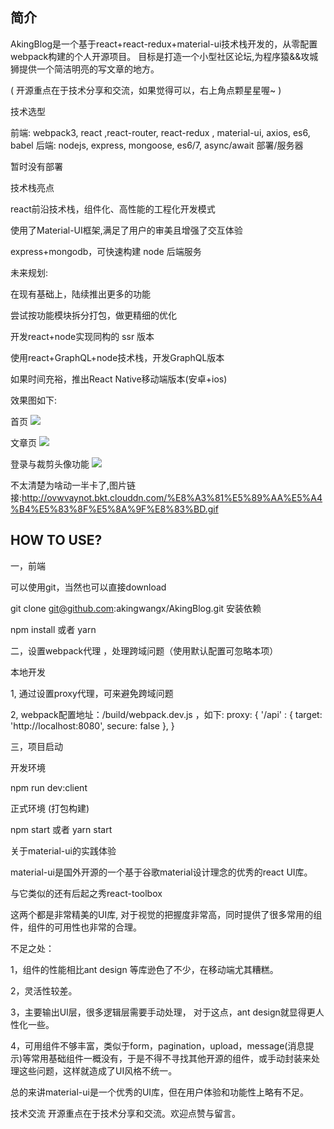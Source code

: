 ## 简介

AkingBlog是一个基于react+react-redux+material-ui技术栈开发的，从零配置webpack构建的个人开源项目。
目标是打造一个小型社区论坛,为程序猿&&攻城狮提供一个简洁明亮的写文章的地方。


( 开源重点在于技术分享和交流，如果觉得可以，右上角点颗星星喔~ )

技术选型

前端:
webpack3, react ,react-router,  react-redux , material-ui, axios, es6, babel
后端:
nodejs, express, mongoose, es6/7,  async/await
部署/服务器

暂时没有部署



技术栈亮点

react前沿技术栈，组件化、高性能的工程化开发模式

使用了Material-UI框架,满足了用户的审美且增强了交互体验

express+mongodb，可快速构建 node 后端服务


未来规划:

在现有基础上，陆续推出更多的功能

尝试按功能模块拆分打包，做更精细的优化

开发react+node实现同构的 ssr 版本

使用react+GraphQL+node技术栈，开发GraphQL版本

如果时间充裕，推出React Native移动端版本(安卓+ios)

效果图如下:

首页
![](http://ovwvaynot.bkt.clouddn.com/%E7%BD%91%E7%AB%99%E9%A6%96%E9%A1%B5.png)

文章页
![](http://ovwvaynot.bkt.clouddn.com/%E6%96%87%E7%AB%A0%E9%A1%B5.png)

登录与裁剪头像功能
![](http://ovwvaynot.bkt.clouddn.com/%E8%A3%81%E5%89%AA%E5%A4%B4%E5%83%8F%E5%8A%9F%E8%83%BD.gif
)


不太清楚为啥动一半卡了,图片链接:http://ovwvaynot.bkt.clouddn.com/%E8%A3%81%E5%89%AA%E5%A4%B4%E5%83%8F%E5%8A%9F%E8%83%BD.gif





## HOW TO USE?

一，前端


可以使用git，当然也可以直接download

git clone git@github.com:akingwangx/AkingBlog.git
安装依赖

 npm install 或者 yarn



二，设置webpack代理 ，处理跨域问题（使用默认配置可忽略本项）

本地开发 

1, 通过设置proxy代理，可来避免跨域问题 

2, webpack配置地址：/build/webpack.dev.js ，如下:
proxy: {
       '/api' : {
         target: 'http://localhost:8080',
         secure: false
       },
      }  

三，项目启动

开发环境

npm run dev:client

正式环境 (打包构建)

npm start 或者 yarn start  


关于material-ui的实践体验

material-ui是国外开源的一个基于谷歌material设计理念的优秀的react UI库。


与它类似的还有后起之秀react-toolbox

这两个都是非常精美的UI库, 对于视觉的把握度非常高，同时提供了很多常用的组件，组件的可用性也非常的合理。

不足之处：

1，组件的性能相比ant design 等库逊色了不少，在移动端尤其糟糕。

2，灵活性较差。

3，主要输出UI层，很多逻辑层需要手动处理， 对于这点，ant design就显得更人性化一些。

4，可用组件不够丰富，类似于form，pagination，upload，message(消息提示)等常用基础组件一概没有，于是不得不寻找其他开源的组件，或手动封装来处理这些问题，这样就造成了UI风格不统一。

总的来讲material-ui是一个优秀的UI库，但在用户体验和功能性上略有不足。

技术交流
开源重点在于技术分享和交流。欢迎点赞与留言。
